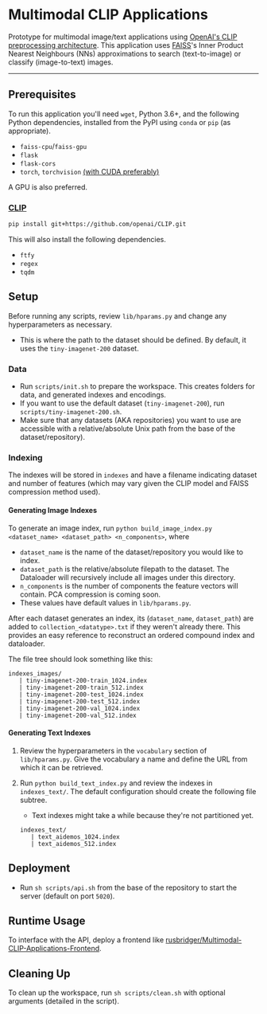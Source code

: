 # Multimodal CLIP Applications

Prototype for multimodal image/text applications using [OpenAI's CLIP preprocessing architecture](https://openai.com/blog/clip/). This application uses [FAISS](https://ai.facebook.com/tools/faiss)'s Inner Product Nearest Neighbours (NNs) approximations to search (text-to-image) or classify (image-to-text) images.

---

## Prerequisites

To run this application you'll need `wget`, Python 3.6+, and the following Python dependencies, installed from the PyPI using `conda` or `pip` (as appropriate).

- `faiss-cpu`/`faiss-gpu`
- `flask`
- `flask-cors`
- `torch`, `torchvision` [(with CUDA preferably)](https://pytorch.org/get-started/locally/)

A GPU is also preferred.

### [CLIP](https://github.com/openai/CLIP)

```sh
pip install git+https://github.com/openai/CLIP.git
```

This will also install the following dependencies.

- `ftfy`
- `regex`
- `tqdm`

## Setup

Before running any scripts, review `lib/hparams.py` and change any hyperparameters as necessary.

- This is where the path to the dataset should be defined. By default, it uses the `tiny-imagenet-200` dataset.

### Data

- Run `scripts/init.sh` to prepare the workspace. This creates folders for data, and generated indexes and encodings.
- If you want to use the default dataset (`tiny-imagenet-200`), run `scripts/tiny-imagenet-200.sh`.
- Make sure that any datasets (AKA repositories) you want to use are accessible with a relative/absolute Unix path from the base of the dataset/repository).

### Indexing

The indexes will be stored in `indexes` and have a filename indicating dataset and number of features (which may vary given the CLIP model and FAISS compression method used).

#### Generating Image Indexes

To generate an image index, run `python build_image_index.py <dataset_name> <dataset_path> <n_components>`, where

- `dataset_name` is the name of the dataset/repository you would like to index.
- `dataset_path` is the relative/absolute filepath to the dataset. The Dataloader will recursively include all images under this directory.
- `n_components` is the number of components the feature vectors will contain. PCA compression is coming soon.
- These values have default values in `lib/hparams.py`.

After each dataset generates an index, its (`dataset_name`, `dataset_path`) are added to `collection_<datatype>.txt` if they weren't already there. This provides an easy reference to reconstruct an ordered compound index and dataloader.

The file tree should look something like this:

```
indexes_images/
   | tiny-imagenet-200-train_1024.index
   | tiny-imagenet-200-train_512.index
   | tiny-imagenet-200-test_1024.index
   | tiny-imagenet-200-test_512.index
   | tiny-imagenet-200-val_1024.index
   | tiny-imagenet-200-val_512.index
```

#### Generating Text Indexes

1. Review the hyperparameters in the `vocabulary` section of `lib/hparams.py`. Give the vocabulary a name and define the URL from which it can be retrieved.
2. Run `python build_text_index.py` and review the indexes in `indexes_text/`. The default configuration should create the following file subtree.

   - Text indexes might take a while because they're not partitioned yet.

   ```
   indexes_text/
      | text_aidemos_1024.index
      | text_aidemos_512.index
   ```

## Deployment

- Run `sh scripts/api.sh` from the base of the repository to start the server (default on port `5020`).

## Runtime Usage

To interface with the API, deploy a frontend like [rusbridger/Multimodal-CLIP-Applications-Frontend](https://github.com/rusbridger/Multimodal-CLIP-Applications-Frontend).

## Cleaning Up

To clean up the workspace, run `sh scripts/clean.sh` with optional arguments (detailed in the script).
